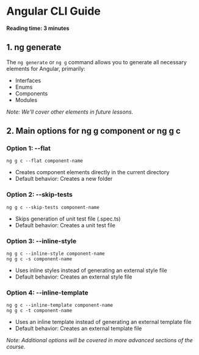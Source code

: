 # Angular CLI Guide

**Reading time: 3 minutes**

## 1. ng generate

The `ng generate` or `ng g` command allows you to generate all necessary elements for Angular, primarily:

- Interfaces
- Enums
- Components
- Modules

_Note: We'll cover other elements in future lessons._

## 2. Main options for ng g component or ng g c

### Option 1: --flat

```
ng g c --flat component-name
```

- Creates component elements directly in the current directory
- Default behavior: Creates a new folder

### Option 2: --skip-tests

```
ng g c --skip-tests component-name
```

- Skips generation of unit test file (.spec.ts)
- Default behavior: Creates a unit test file

### Option 3: --inline-style

```
ng g c --inline-style component-name
ng g c -s component-name
```

- Uses inline styles instead of generating an external style file
- Default behavior: Creates an external style file

### Option 4: --inline-template

```
ng g c --inline-template component-name
ng g c -t component-name
```

- Uses an inline template instead of generating an external template file
- Default behavior: Creates an external template file

_Note: Additional options will be covered in more advanced sections of the course._
